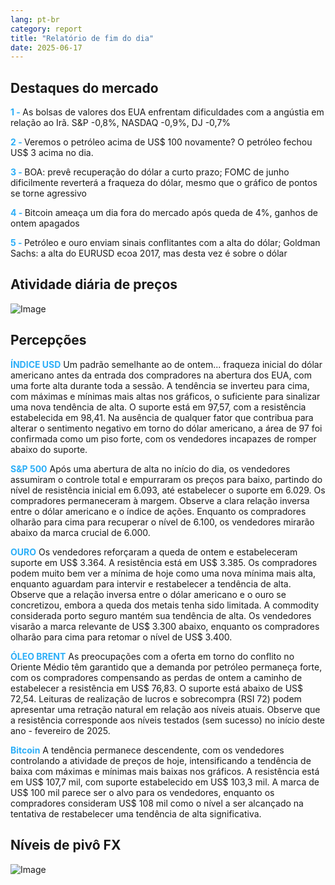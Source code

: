 ```yaml
---
lang: pt-br
category: report
title: "Relatório de fim do dia"
date: 2025-06-17
---
```



<h2>Destaques do mercado</h2>
<strong style="color: #2caef7;">1 - </strong> As bolsas de valores dos EUA enfrentam dificuldades com a angústia em relação ao Irã. S&P -0,8%, NASDAQ -0,9%, DJ -0,7%

<strong style="color: #2caef7;">2 - </strong> Veremos o petróleo acima de US$ 100 novamente? O petróleo fechou US$ 3 acima no dia.

<strong style="color: #2caef7;">3 - </strong> BOA: prevê recuperação do dólar a curto prazo; FOMC de junho dificilmente reverterá a fraqueza do dólar, mesmo que o gráfico de pontos se torne agressivo

<strong style="color: #2caef7;">4 - </strong> Bitcoin ameaça um dia fora do mercado após queda de 4%, ganhos de ontem apagados

<strong style="color: #2caef7;">5 - </strong> Petróleo e ouro enviam sinais conflitantes com a alta do dólar; Goldman Sachs: a alta do EURUSD ecoa 2017, mas desta vez é sobre o dólar



<h2>Atividade diária de preços</h2>
<img src="https://markleighedu.github.io/img/Jun-2025/17-Jun-2025/price.jpg" alt="Image"/>

<h2>Percepções</h2>
<strong style="color: #2caef7;">ÍNDICE USD</strong> Um padrão semelhante ao de ontem... fraqueza inicial do dólar americano antes da entrada dos compradores na abertura dos EUA, com uma forte alta durante toda a sessão. A tendência se inverteu para cima, com máximas e mínimas mais altas nos gráficos, o suficiente para sinalizar uma nova tendência de alta. O suporte está em 97,57, com a resistência estabelecida em 98,41. Na ausência de qualquer fator que contribua para alterar o sentimento negativo em torno do dólar americano, a área de 97 foi confirmada como um piso forte, com os vendedores incapazes de romper abaixo do suporte.

<strong style="color: #2caef7;">S&P 500</strong> Após uma abertura de alta no início do dia, os vendedores assumiram o controle total e empurraram os preços para baixo, partindo do nível de resistência inicial em 6.093, até estabelecer o suporte em 6.029. Os compradores permaneceram à margem. Observe a clara relação inversa entre o dólar americano e o índice de ações. Enquanto os compradores olharão para cima para recuperar o nível de 6.100, os vendedores mirarão abaixo da marca crucial de 6.000.

<strong style="color: #2caef7;">OURO</strong> Os vendedores reforçaram a queda de ontem e estabeleceram suporte em US$ 3.364. A resistência está em US$ 3.385. Os compradores podem muito bem ver a mínima de hoje como uma nova mínima mais alta, enquanto aguardam para intervir e restabelecer a tendência de alta. Observe que a relação inversa entre o dólar americano e o ouro se concretizou, embora a queda dos metais tenha sido limitada. A commodity considerada porto seguro mantém sua tendência de alta. Os vendedores visarão a marca relevante de US$ 3.300 abaixo, enquanto os compradores olharão para cima para retomar o nível de US$ 3.400.

<strong style="color: #2caef7;">ÓLEO BRENT</strong> As preocupações com a oferta em torno do conflito no Oriente Médio têm garantido que a demanda por petróleo permaneça forte, com os compradores compensando as perdas de ontem a caminho de estabelecer a resistência em US$ 76,83. O suporte está abaixo de US$ 72,54. Leituras de realização de lucros e sobrecompra (RSI 72) podem apresentar uma retração natural em relação aos níveis atuais. Observe que a resistência corresponde aos níveis testados (sem sucesso) no início deste ano - fevereiro de 2025.

<strong style="color: #2caef7;">Bitcoin</strong> A tendência permanece descendente, com os vendedores controlando a atividade de preços de hoje, intensificando a tendência de baixa com máximas e mínimas mais baixas nos gráficos. A resistência está em US$ 107,7 mil, com suporte estabelecido em US$ 103,3 mil. A marca de US$ 100 mil parece ser o alvo para os vendedores, enquanto os compradores consideram US$ 108 mil como o nível a ser alcançado na tentativa de restabelecer uma tendência de alta significativa.



<h2>Níveis de pivô FX</h2>
<img src="https://markleighedu.github.io/img/Jun-2025/17-Jun-2025/pivot.jpg" alt="Image"/>